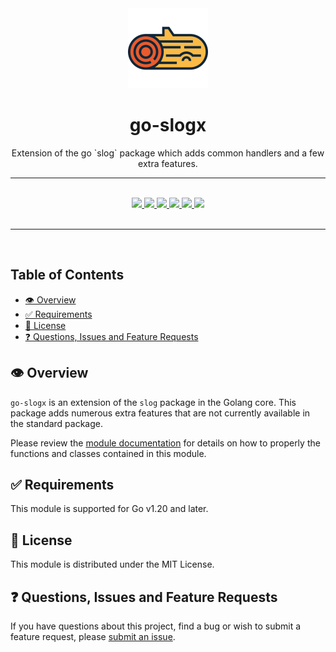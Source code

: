<div align="center">
  <img width="128" src="./logo.svg" alt="log logo" />
  <h1>go-slogx</h1>
  <p>Extension of the go `slog` package which adds common handlers and a few extra features.</p>
  <hr />
  <br />
  <a href="https://pkg.go.dev/go.innotegrity.dev/slogx" target="_blank">
    <img src="https://img.shields.io/badge/go-reference-2a7d98?style=for-the-badge" />
  </a>
  <a href="https://goreportcard.com/report/go.innotegrity.dev/slogx" target="_blank">
    <img src="https://goreportcard.com/badge/go.innotegrity.dev/slogx?style=for-the-badge" />
  </a>
  <a href="#">
    <img src="https://img.shields.io/badge/stability-alpha-pink?style=for-the-badge" />
  </a>
  <a href="https://en.wikipedia.org/wiki/MIT_License" target="_blank">
    <img src="https://img.shields.io/badge/license-MIT-maroon?style=for-the-badge" />
  </a>
  <a href="#">
    <img src="https://img.shields.io/badge/support-community-purple?style=for-the-badge" />
  </a>
  <a href="https://conventionalcommits.org" target="_blank">
    <img src="https://img.shields.io/badge/Conventional%20Commits-1.0.0-orange.svg?style=for-the-badge" />
  </a>
</div>
<br />
<hr />
<br />

<!-- omit in toc -->
## Table of Contents
- [👁️ Overview](#️-overview)
- [✅ Requirements](#-requirements)
- [📃 License](#-license)
- [❓ Questions, Issues and Feature Requests](#-questions-issues-and-feature-requests)

## 👁️ Overview

`go-slogx` is an extension of the `slog` package in the Golang core. This package adds numerous extra features that are not currently available in the standard package.

Please review the [module documentation](https://pkg.go.dev/go.innotegrity.dev/slogx) for details on how to properly the functions and classes contained in this module.

## ✅ Requirements

This module is supported for Go v1.20 and later.

## 📃 License

This module is distributed under the MIT License.

## ❓ Questions, Issues and Feature Requests

If you have questions about this project, find a bug or wish to submit a feature request, please [submit an issue](https://github.com/innotegrity/go-slogx/issues).
